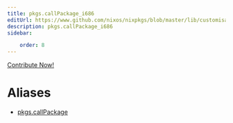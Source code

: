 ```yaml
---
title: pkgs.callPackage_i686
editUrl: https://www.github.com/nixos/nixpkgs/blob/master/lib/customisation.nix#L125C31
description: pkgs.callPackage_i686
sidebar:

    order: 8
---
```


<a href="https://www.github.com/nixos/nixpkgs/blob/master/lib/customisation.nix#L125C31">Contribute Now!</a>


# Aliases

- [pkgs.callPackage](/reference/pkgscallPackage)


